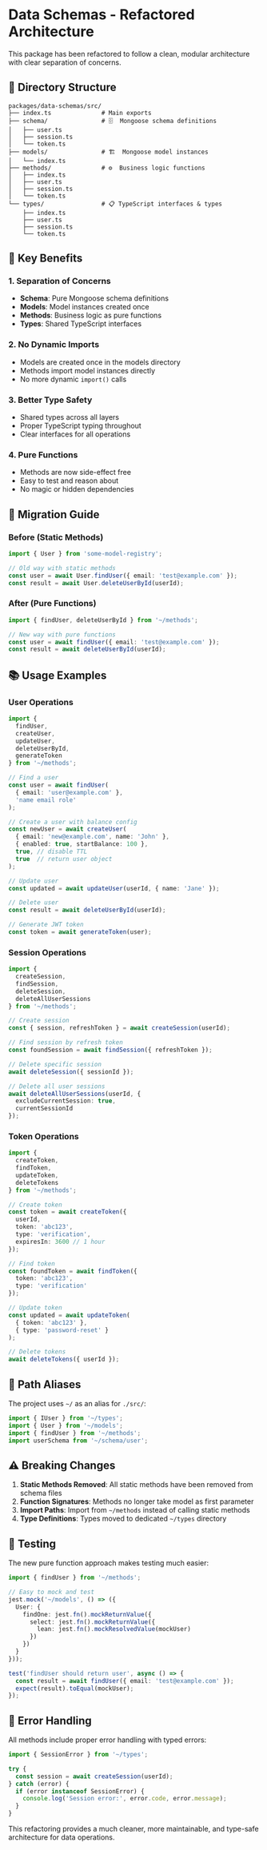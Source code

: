 # Data Schemas - Refactored Architecture

This package has been refactored to follow a clean, modular architecture with clear separation of concerns.

## 📁 Directory Structure

```
packages/data-schemas/src/
├── index.ts              # Main exports
├── schema/               # 🗄️  Mongoose schema definitions
│   ├── user.ts
│   ├── session.ts
│   └── token.ts
├── models/               # 🏗️  Mongoose model instances  
│   └── index.ts
├── methods/              # ⚙️  Business logic functions
│   ├── index.ts
│   ├── user.ts
│   ├── session.ts
│   └── token.ts
└── types/                # 📋 TypeScript interfaces & types
    ├── index.ts
    ├── user.ts
    ├── session.ts
    └── token.ts
```

## 🎯 Key Benefits

### 1. **Separation of Concerns**
- **Schema**: Pure Mongoose schema definitions
- **Models**: Model instances created once 
- **Methods**: Business logic as pure functions
- **Types**: Shared TypeScript interfaces

### 2. **No Dynamic Imports**
- Models are created once in the models directory
- Methods import model instances directly
- No more dynamic `import()` calls

### 3. **Better Type Safety**
- Shared types across all layers
- Proper TypeScript typing throughout
- Clear interfaces for all operations

### 4. **Pure Functions**
- Methods are now side-effect free
- Easy to test and reason about
- No magic or hidden dependencies

## 🚀 Migration Guide

### Before (Static Methods)
```typescript
import { User } from 'some-model-registry';

// Old way with static methods
const user = await User.findUser({ email: 'test@example.com' });
const result = await User.deleteUserById(userId);
```

### After (Pure Functions)
```typescript
import { findUser, deleteUserById } from '~/methods';

// New way with pure functions
const user = await findUser({ email: 'test@example.com' });
const result = await deleteUserById(userId);
```

## 📚 Usage Examples

### User Operations
```typescript
import { 
  findUser, 
  createUser, 
  updateUser, 
  deleteUserById,
  generateToken 
} from '~/methods';

// Find a user
const user = await findUser(
  { email: 'user@example.com' }, 
  'name email role'
);

// Create a user with balance config
const newUser = await createUser(
  { email: 'new@example.com', name: 'John' },
  { enabled: true, startBalance: 100 },
  true, // disable TTL
  true  // return user object
);

// Update user
const updated = await updateUser(userId, { name: 'Jane' });

// Delete user
const result = await deleteUserById(userId);

// Generate JWT token
const token = await generateToken(user);
```

### Session Operations
```typescript
import { 
  createSession, 
  findSession, 
  deleteSession,
  deleteAllUserSessions 
} from '~/methods';

// Create session
const { session, refreshToken } = await createSession(userId);

// Find session by refresh token
const foundSession = await findSession({ refreshToken });

// Delete specific session
await deleteSession({ sessionId });

// Delete all user sessions
await deleteAllUserSessions(userId, { 
  excludeCurrentSession: true, 
  currentSessionId 
});
```

### Token Operations
```typescript
import { 
  createToken, 
  findToken, 
  updateToken,
  deleteTokens 
} from '~/methods';

// Create token
const token = await createToken({
  userId,
  token: 'abc123',
  type: 'verification',
  expiresIn: 3600 // 1 hour
});

// Find token
const foundToken = await findToken({ 
  token: 'abc123',
  type: 'verification' 
});

// Update token
const updated = await updateToken(
  { token: 'abc123' },
  { type: 'password-reset' }
);

// Delete tokens
await deleteTokens({ userId });
```

## 🔧 Path Aliases

The project uses `~/` as an alias for `./src/`:

```typescript
import { IUser } from '~/types';
import { User } from '~/models';
import { findUser } from '~/methods';
import userSchema from '~/schema/user';
```

## ⚠️ Breaking Changes

1. **Static Methods Removed**: All static methods have been removed from schema files
2. **Function Signatures**: Methods no longer take model as first parameter
3. **Import Paths**: Import from `~/methods` instead of calling static methods
4. **Type Definitions**: Types moved to dedicated `~/types` directory

## 🧪 Testing

The new pure function approach makes testing much easier:

```typescript
import { findUser } from '~/methods';

// Easy to mock and test
jest.mock('~/models', () => ({
  User: {
    findOne: jest.fn().mockReturnValue({
      select: jest.fn().mockReturnValue({
        lean: jest.fn().mockResolvedValue(mockUser)
      })
    })
  }
}));

test('findUser should return user', async () => {
  const result = await findUser({ email: 'test@example.com' });
  expect(result).toEqual(mockUser);
});
```

## 🔄 Error Handling

All methods include proper error handling with typed errors:

```typescript
import { SessionError } from '~/types';

try {
  const session = await createSession(userId);
} catch (error) {
  if (error instanceof SessionError) {
    console.log('Session error:', error.code, error.message);
  }
}
```

This refactoring provides a much cleaner, more maintainable, and type-safe architecture for data operations. 